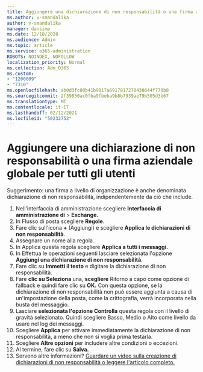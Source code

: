 ```yaml
---
title: Aggiungere una dichiarazione di non responsabilità o una firma aziendale globale per tutti gli utenti
ms.author: v-smandalika
author: v-smandalika
manager: dansimp
ms.date: 12/18/2020
ms.audience: Admin
ms.topic: article
ms.service: o365-administration
ROBOTS: NOINDEX, NOFOLLOW
localization_priority: Normal
ms.collection: Adm_O365
ms.custom:
- "1200009"
- "7310"
ms.openlocfilehash: ab0d3fc80b41b9017a6917817270438644f770b8
ms.sourcegitcommit: 2f39850ac0fba9fbeba9b8b7939ae79b505d3b67
ms.translationtype: MT
ms.contentlocale: it-IT
ms.lasthandoff: 02/12/2021
ms.locfileid: "50232752"
---
```

# <a name="add-a-global-company-signature-or-disclaimer-for-all-users"></a>Aggiungere una dichiarazione di non responsabilità o una firma aziendale globale per tutti gli utenti

Suggerimento: una firma a livello di organizzazione è anche denominata dichiarazione di non responsabilità, indipendentemente da ciò che include.

1. Nell'interfaccia di amministrazione scegliere **Interfaccia di amministrazione di**  >  **Exchange.**
2. In Flusso di posta scegliere **Regole**.
3. Fare clic sull'icona **+** (Aggiungi) e scegliere **Applica le dichiarazioni di non responsabilità**.
4. Assegnare un nome alla regola.
5. In Applica questa regola scegliere **Applica a tutti i messaggi.**
6. In Effettua le operazioni seguenti lasciare selezionata l'opzione **Aggiungi una dichiarazione di non responsabilità**.
7. Fare clic su **Immetti il testo** e digitare la dichiarazione di non responsabilità.
8. Fare **clic su Seleziona** una, **scegliere** Ritorno a capo come opzione di fallback e quindi fare clic su **OK.** Con questa opzione, se la dichiarazione di non responsabilità non può essere aggiunta a causa di un'impostazione della posta, come la crittografia, verrà incorporata nella busta del messaggio.
9. Lasciare **selezionata l'opzione Controlla** questa regola con il livello di gravità selezionato. Quindi scegliere Basso, Medio o Alto come livello da usare nel log dei messaggi.
10. Scegliere **Applica** per attivare immediatamente la dichiarazione di non responsabilità, a meno che non si voglia prima testarla.
11. Scegliere **Altre opzioni** per includere altre condizioni o eccezioni.
12. Al termine, fare clic su **Salva.**
13. Servono altre informazioni? [Guardare un video sulla creazione di dichiarazioni di non responsabilità o leggere l'articolo completo.](https://support.office.com/article/2d75860f-c527-4352-a7f6-73eba54c0c72?wt.mc_id=Chat_GlobalSignature)
